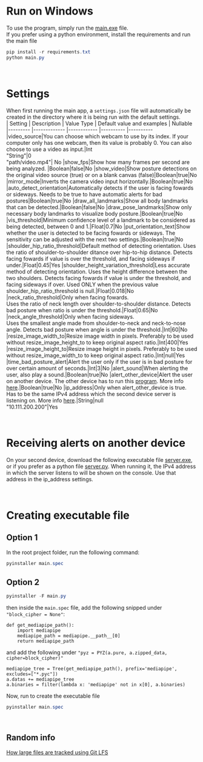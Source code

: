 
# Run on Windows
To use the program, simply run the [main.exe](dist/main.exe) file. <br/>
If you prefer using a python environment, install the requirements and run the main file
```powershell
pip install -r requirements.txt
python main.py
```
<br/>

# Settings 
When first running the main app, a `settings.json` file will automatically be created in the directory where it is being run with the default settings. <br/>
| Setting 	| Description 	| Value Type 	| Default value and examples	| Nullable
|---------	|-------------	|------------	|----------	|----------
|video_source|You can choose which webcam to use by its index. If your computer only has one webcam, then its value is probably 0. You can also choose to use a video as input.|Int <br/> "String"|0<br/>"path/video.mp4"| No
|show_fps|Show how many frames per second are being analyzed. |Boolean|false|No
|show_video|Show posture detections on the original video source (true) or on a blank canvas (false)|Boolean|true|No
|mirror_mode|Inverts the camera video input horizontally.|Boolean|true|No
|auto_detect_orientation|Automatically detects if the user is facing fowards or sideways. Needs to be true to have automatic alerts for bad postures|Boolean|true|No
|draw_all_landmarks|Show all body landmarks that can be detected.|Boolean|false|No
|draw_pose_landmarks|Show only necessary body landmarks to visualize body posture.|Boolean|true|No
|vis_threshold|Minimum confidence level of a landmark to be considered as being detected, between 0 and 1.|Float|0.7|No
|put_orientation_text|Show whether the user is detected to be facing fowards or sideways. The sensitivity can be adjusted with the next two settings.|Boolean|true|No
|shoulder_hip_ratio_threshold|Default method of detecting orientation. Uses the ratio of shoulder-to-shoulder ditance over hip-to-hip distance. Detects facing fowards if value is over the threshold, and facing sideways if under.|Float|0.45|Yes
|shoulder_height_variation_threshold|Less accurate method of detecting orientation. Uses the height difference between the two shoulders. Detects facing fowards if value is under the threshold, and facing sideways if over. Used ONLY when the previous value shoulder_hip_ratio_threshold is null.|Float|0.018|No
|neck_ratio_threshold|Only when facing fowards. <br/>Uses the ratio of neck length over shoulder-to-shoulder distance. Detects bad posture when ratio is under the threshold.|Float|0.65|No 
|neck_angle_threshold|Only when facing sideways. <br/>Uses the smallest angle made from shoulder-to-neck and neck-to-nose angle. Detects bad posture when angle is under the threshold.|Int|60|No
|resize_image_width_to|Resize image width in pixels. Preferably to be used without resize_image_height_to to keep original aspect ratio.|Int|400|Yes
|resize_image_height_to|Resize image height in pixels. Preferably to be used without resize_image_width_to to keep original aspect ratio.|Int|null|Yes
|time_bad_posture_alert|Alert the user only if the user is in bad posture for over certain amount of seconds.|Int|3|No
|alert_sound|When alerting the user, also play a sound.|Boolean|true|No
|alert_other_device|Alert the user on another device. The other device has to run this [program](dist/server.exe). More info [here](#receiving-alerts-on-another-device).|Boolean|true|No
|ip_address|Only when alert_other_device is true. Has to be the same IPv4 address which the second device server is listening on. More info [here](#receiving-alerts-on-another-device).|String|null <br/> "10.111.200.200"|Yes

<br/>

# Receiving alerts on another device
On your second device, download the following executable file [server.exe](dist/server.exe), or if you prefer as a python file [server.py](network/server.py). When running it, the IPv4 address in which the server listens to will be shown on the console. Use that address in the ip_address settings.

<br/>

# Creating executable file
## Option 1
In the root project folder, run the following command:
```powershell
pyinstaller main.spec
```
## Option 2
```powershell
pyinstaller -F main.py
``` 
then inside the `main.spec` file, add the following snipped under `"block_cipher = None"`:
```
def get_mediapipe_path():
    import mediapipe
    mediapipe_path = mediapipe.__path__[0]
    return mediapipe_path
```
and add the following under `"pyz = PYZ(a.pure, a.zipped_data, cipher=block_cipher)"`
```
mediapipe_tree = Tree(get_mediapipe_path(), prefix='mediapipe', excludes=["*.pyc"])
a.datas += mediapipe_tree
a.binaries = filter(lambda x: 'mediapipe' not in x[0], a.binaries)
```

Now, run to create the executable file
```powershell
pyinstaller main.spec
```
<br/>

## Random info
[How large files are tracked using Git LFS](https://docs.github.com/en/repositories/working-with-files/managing-large-files/configuring-git-large-file-storage)
